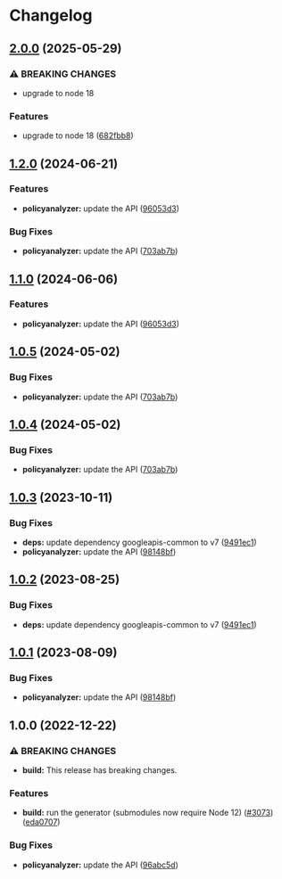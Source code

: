 # Changelog

## [2.0.0](https://github.com/googleapis/google-api-nodejs-client/compare/policyanalyzer-v1.2.0...policyanalyzer-v2.0.0) (2025-05-29)


### ⚠ BREAKING CHANGES

* upgrade to node 18

### Features

* upgrade to node 18 ([682fbb8](https://github.com/googleapis/google-api-nodejs-client/commit/682fbb869189ae92b3e9a194d37d0548af0c1f92))

## [1.2.0](https://github.com/googleapis/google-api-nodejs-client/compare/policyanalyzer-v1.1.0...policyanalyzer-v1.2.0) (2024-06-21)


### Features

* **policyanalyzer:** update the API ([96053d3](https://github.com/googleapis/google-api-nodejs-client/commit/96053d3b50911babce7b54aa9258f767d8d2342f))


### Bug Fixes

* **policyanalyzer:** update the API ([703ab7b](https://github.com/googleapis/google-api-nodejs-client/commit/703ab7bcbcd642386a483f5a70056a41b73f40ce))

## [1.1.0](https://github.com/googleapis/google-api-nodejs-client/compare/policyanalyzer-v1.0.5...policyanalyzer-v1.1.0) (2024-06-06)


### Features

* **policyanalyzer:** update the API ([96053d3](https://github.com/googleapis/google-api-nodejs-client/commit/96053d3b50911babce7b54aa9258f767d8d2342f))

## [1.0.5](https://github.com/googleapis/google-api-nodejs-client/compare/policyanalyzer-v1.0.4...policyanalyzer-v1.0.5) (2024-05-02)


### Bug Fixes

* **policyanalyzer:** update the API ([703ab7b](https://github.com/googleapis/google-api-nodejs-client/commit/703ab7bcbcd642386a483f5a70056a41b73f40ce))

## [1.0.4](https://github.com/googleapis/google-api-nodejs-client/compare/policyanalyzer-v1.0.3...policyanalyzer-v1.0.4) (2024-05-02)


### Bug Fixes

* **policyanalyzer:** update the API ([703ab7b](https://github.com/googleapis/google-api-nodejs-client/commit/703ab7bcbcd642386a483f5a70056a41b73f40ce))

## [1.0.3](https://github.com/googleapis/google-api-nodejs-client/compare/policyanalyzer-v1.0.2...policyanalyzer-v1.0.3) (2023-10-11)


### Bug Fixes

* **deps:** update dependency googleapis-common to v7 ([9491ec1](https://github.com/googleapis/google-api-nodejs-client/commit/9491ec1cdc3c413e7d73edcfcd59cf5c28a7c855))
* **policyanalyzer:** update the API ([98148bf](https://github.com/googleapis/google-api-nodejs-client/commit/98148bf5d9b84151fac1ff2a1928dde35e94e18c))

## [1.0.2](https://github.com/googleapis/google-api-nodejs-client/compare/policyanalyzer-v1.0.1...policyanalyzer-v1.0.2) (2023-08-25)


### Bug Fixes

* **deps:** update dependency googleapis-common to v7 ([9491ec1](https://github.com/googleapis/google-api-nodejs-client/commit/9491ec1cdc3c413e7d73edcfcd59cf5c28a7c855))

## [1.0.1](https://github.com/googleapis/google-api-nodejs-client/compare/policyanalyzer-v1.0.0...policyanalyzer-v1.0.1) (2023-08-09)


### Bug Fixes

* **policyanalyzer:** update the API ([98148bf](https://github.com/googleapis/google-api-nodejs-client/commit/98148bf5d9b84151fac1ff2a1928dde35e94e18c))

## 1.0.0 (2022-12-22)


### ⚠ BREAKING CHANGES

* **build:** This release has breaking changes.

### Features

* **build:** run the generator (submodules now require Node 12) ([#3073](https://github.com/googleapis/google-api-nodejs-client/issues/3073)) ([eda0707](https://github.com/googleapis/google-api-nodejs-client/commit/eda07079dadab46a80b6f9ede618f4f43030169e))


### Bug Fixes

* **policyanalyzer:** update the API ([96abc5d](https://github.com/googleapis/google-api-nodejs-client/commit/96abc5de009e8f9d9d1e496bde05b2466ab7c801))
